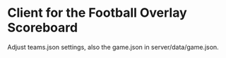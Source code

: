 # Client for the Football Overlay Scoreboard

Adjust teams.json settings, also the game.json in server/data/game.json.
